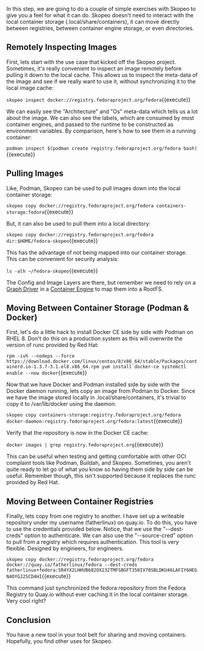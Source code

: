 In this step, we are going to do a couple of simple exercises with Skopeo to give you a feel for what it can do. Skopeo doesn't need to interact with the local container storage (.local/share/containers), it can move directly between registries, between container engine storage, or even directories.

## Remotely Inspecting Images

First, lets start with the use case that kicked off the Skopeo project. Sometimes, it's really convenient to inspect an image remotely before pulling it down to the local cache. This allows us to inspect the meta-data of the image and see if we really want to use it, without synchronizing it to the local image cache:

``skopeo inspect docker://registry.fedoraproject.org/fedora``{{execute}}

We can easily see the "Architecture" and "Os" meta-data which tells us a lot about the image. We can also see the labels, which are consumed by most container engines, and passed to the runtime to be constructed as environment variables. By comparison, here's how to see them in a running container:

``podman inspect $(podman create registry.fedoraproject.org/fedora bash)``{{execute}}

## Pulling Images

Like, Podman, Skopeo can be used to pull images down into the local container storage:

``skopeo copy docker://registry.fedoraproject.org/fedora containers-storage:fedora``{{execute}}

But, it can also be used to pull them into a local directory:

``skopeo copy docker://registry.fedoraproject.org/fedora dir:$HOME/fedora-skopeo``{{execute}}

This has the advantage of not being mapped into our container storage. This can be convenient for security analysis:

``ls -alh ~/fedora-skopeo``{{execute}}

The Config and Image Layers are there, but remember we need to rely on a [Graph Driver](https://developers.redhat.com/blog/2018/02/22/container-terminology-practical-introduction/#h.kvykojph407z) in a [Container Engine](https://developers.redhat.com/blog/2018/02/22/container-terminology-practical-introduction/#h.6yt1ex5wfo3l) to map them into a RootFS.

## Moving Between Container Storage (Podman & Docker)

First, let's do a little hack to install Docker CE side by side with Podman on RHEL 8. Don't do this on a production system as this will overwrite the version of runc provided by Red Hat:

``rpm -ivh --nodeps --force https://download.docker.com/linux/centos/8/x86_64/stable/Packages/containerd.io-1.3.7-3.1.el8.x86_64.rpm
yum install docker-ce
systemctl enable --now docker``{{execute}}

Now that we have Docker and Podman installed side by side with the Docker daemon running, lets copy an image from Podman to Docker. Since we have the image stored locally in .local/share/containers, it's trivial to copy it to /var/lib/docker using the daemon:

``skopeo copy containers-storage:registry.fedoraproject.org/fedora docker-daemon:registry.fedoraproject.org/fedora:latest``{{execute}}

Verify that the repository is now in the Docker CE cache:

``docker images | grep registry.fedoraproject.org``{{execute}}

This can be useful when testing and getting comfortable with other OCI complaint tools like Podman, Buildah, and Skopeo. Sometimes, you aren't quite ready to let go of what you know so having them side by side can be useful. Remember though, this isn't supported because it replaces the runc provided by Red Hat.

## Moving Between Container Registries

Finally, lets copy from one registry to another. I have set up a writeable repository under my username (fatherlinux) on quay.io. To do this, you have to use the credentials provided below. Notice, that we use the "--dest-creds" option to authenticate. We can also use the "--source-cred" option to pull from a registry which requires authentication. This tool is very flexible. Designed by engineers, for engineers.

``skopeo copy docker://registry.fedoraproject.org/fedora docker://quay.io/fatherlinux/fedora --dest-creds fatherlinux+fedora:5R4YX2LHHVB682OX232TMFSBGFT350IV70SBLDKU46LAFIY6HEGN4OYGJ2SCD4HI``{{execute}}

This command just synchronized the fedora repository from the Fedora Registry to Quay.io without ever caching it in the local container storage. Very cool right?

## Conclusion

You have a new tool in your tool belt for sharing and moving containers. Hopefully, you find other uses for Skopeo.
